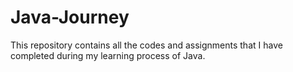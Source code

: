 # Java-Journey
This repository contains all the codes and assignments that I have completed during my learning process of Java.
